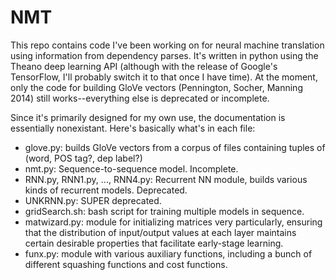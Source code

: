 # NMT

This repo contains code I've been working on for neural machine translation using information from dependency parses. It's written in python using the Theano deep learning API (although with the release of Google's TensorFlow, I'll probably switch it to that once I have time). At the moment, only the code for building GloVe vectors (Pennington, Socher, Manning 2014) still works--everything else is deprecated or incomplete.

Since it's primarily designed for my own use, the documentation is essentially nonexistant. Here's basically what's in each file:
* glove.py: builds GloVe vectors from a corpus of files containing tuples of (word, POS tag?, dep label?)
* nmt.py: Sequence-to-sequence model. Incomplete.
* RNN.py, RNN1.py, ..., RNN4.py: Recurrent NN module, builds various kinds of recurrent models. Deprecated.
* UNKRNN.py: SUPER deprecated.
* gridSearch.sh: bash script for training multiple models in sequence.
* matwizard.py: module for initializing matrices very particularly, ensuring that the distribution of input/output values at each layer maintains certain desirable properties that facilitate early-stage learning.
* funx.py: module with various auxiliary functions, including a bunch of different squashing functions and cost functions.
